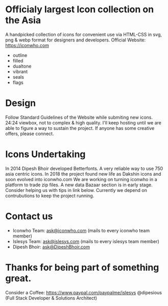 # Officialy largest Icon collection on the Asia
A handpicked collection of icons for convenient use via HTML-CSS in svg, png & webp format for designers and developers.
Official Website: https://iconwho.com

- outline
- filled
- dualtone
- vibrant
- seals
- flags

# Design
Follow Standard Guidelines of the Website while submiting new icons.
24:24 viewbox, not to complex & high quality.
I'll keep hosting until we are able to figure a way to sustain the project.
If anyone has some creative offers, please connect.

# Icons Undertaking
In 2014 Dipesh Bhoir developed Betterfonts. A very reliable way to use 750 asia centric icons.
In 2018 the project found new life as Dakshin icons and soon evolved into iconwho.com
We are working on turning iconwho in a platform to trade zip files. A new data Bazaar section is in early stage. 
Consider helping us with tips in link below.
Currently we depend on contrubutions to keep the project running.

# Contact us
- Iconwho Team: ask@iconwho.com (mails to every iconwho team member)
- Islesys Team: ask@islesys.com (mails to every islesys team member)
- Dipesh Bhoir: ask@DipeshBhoir.com

# Thanks for being part of something great.
Consider a Coffee: https://www.paypal.com/paypalme/islesys
@dipesious (Full Stack Developer & Solutions Architect)
